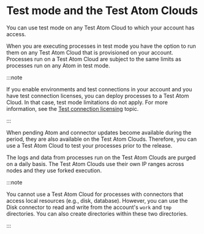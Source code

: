 # Test mode and the Test Atom Clouds

<head>
  <meta name="guidename" content="Integration"/>
  <meta name="context" content="GUID-592b6741-ff57-4d08-a938-2f4f82d84d51"/>
</head>


You can use test mode on any Test Atom Cloud to which your account has access.

When you are executing processes in test mode you have the option to run them on any Test Atom Cloud that is provisioned on your account. Processes run on a Test Atom Cloud are subject to the same limits as processes run on any Atom in test mode.

:::note

If you enable environments and test connections in your account and you have test connection licenses, you can deploy processes to a Test Atom Cloud. In that case, test mode limitations do not apply. For more information, see the [Test connection licensing](/docs/Atomsphere/Platform/c-atm-Test_connection_licensing_04708d54-8ea3-453f-8dac-3e2e6b72330b.md) topic.

:::

When pending Atom and connector updates become available during the period, they are also available on the Test Atom Clouds. Therefore, you can use a Test Atom Cloud to test your processes prior to the release.

The logs and data from processes run on the Test Atom Clouds are purged on a daily basis. The Test Atom Clouds use their own IP ranges across nodes and they use forked execution.

:::note

You cannot use a Test Atom Cloud for processes with connectors that access local resources \(e.g., disk, database\). However, you can use the Disk connector to read and write from the account's `work` and `tmp` directories. You can also create directories within these two directories.

:::
